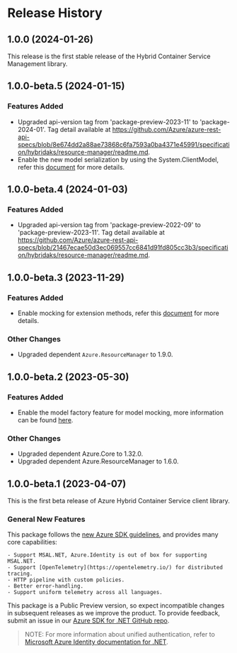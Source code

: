 # Release History

## 1.0.0 (2024-01-26)

This release is the first stable release of the Hybrid Container Service Management library.

## 1.0.0-beta.5 (2024-01-15)

### Features Added

- Upgraded api-version tag from 'package-preview-2023-11' to 'package-2024-01'. Tag detail available at https://github.com/Azure/azure-rest-api-specs/blob/8e674dd2a88ae73868c6fa7593a0ba4371e45991/specification/hybridaks/resource-manager/readme.md.
- Enable the new model serialization by using the System.ClientModel, refer this [document](https://aka.ms/azsdk/net/mrw) for more details.

## 1.0.0-beta.4 (2024-01-03)

### Features Added

- Upgraded api-version tag from 'package-preview-2022-09' to 'package-preview-2023-11'. Tag detail available at https://github.com/Azure/azure-rest-api-specs/blob/21467ecae50d3ec069557cc6841d91fd805cc3b3/specification/hybridaks/resource-manager/readme.md.

## 1.0.0-beta.3 (2023-11-29)

### Features Added

- Enable mocking for extension methods, refer this [document](https://aka.ms/azsdk/net/mocking) for more details.

### Other Changes

- Upgraded dependent `Azure.ResourceManager` to 1.9.0.

## 1.0.0-beta.2 (2023-05-30)

### Features Added

- Enable the model factory feature for model mocking, more information can be found [here](https://azure.github.io/azure-sdk/dotnet_introduction.html#dotnet-mocking-factory-builder).

### Other Changes

- Upgraded dependent Azure.Core to 1.32.0.
- Upgraded dependent Azure.ResourceManager to 1.6.0.

## 1.0.0-beta.1 (2023-04-07)

This is the first beta release of Azure Hybrid Container Service client library.

### General New Features

This package follows the [new Azure SDK guidelines](https://azure.github.io/azure-sdk/general_introduction.html), and provides many core capabilities:

    - Support MSAL.NET, Azure.Identity is out of box for supporting MSAL.NET.
    - Support [OpenTelemetry](https://opentelemetry.io/) for distributed tracing.
    - HTTP pipeline with custom policies.
    - Better error-handling.
    - Support uniform telemetry across all languages.

This package is a Public Preview version, so expect incompatible changes in subsequent releases as we improve the product. To provide feedback, submit an issue in our [Azure SDK for .NET GitHub repo](https://github.com/Azure/azure-sdk-for-net/issues).

> NOTE: For more information about unified authentication, refer to [Microsoft Azure Identity documentation for .NET](https://docs.microsoft.com//dotnet/api/overview/azure/identity-readme?view=azure-dotnet).
